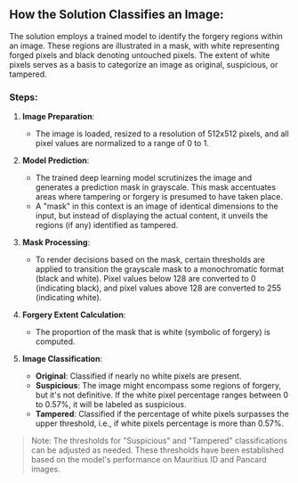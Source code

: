 ## How the Solution Classifies an Image:
The solution employs a trained model to identify the forgery regions within an image. These regions are illustrated in a mask, with white representing forged pixels and black denoting untouched pixels. The extent of white pixels serves as a basis to categorize an image as original, suspicious, or tampered.

### Steps:
1. **Image Preparation**:
    - The image is loaded, resized to a resolution of 512x512 pixels, and all pixel values are normalized to a range of 0 to 1.

2. **Model Prediction**:
    - The trained deep learning model scrutinizes the image and generates a prediction mask in grayscale. This mask accentuates areas where tampering or forgery is presumed to have taken place.
   - A "mask" in this context is an image of identical dimensions to the input, but instead of displaying the actual content, it unveils the regions (if any) identified as tampered.

3. **Mask Processing**:
    - To render decisions based on the mask, certain thresholds are applied to transition the grayscale mask to a monochromatic format (black and white). Pixel values below 128 are converted to 0 (indicating black), and pixel values above 128 are converted to 255 (indicating white).

4. **Forgery Extent Calculation**:
    - The proportion of the mask that is white (symbolic of forgery) is computed.

5. **Image Classification**:
    - **Original**: Classified if nearly no white pixels are present.
    - **Suspicious**: The image might encompass some regions of forgery, but it's not definitive. If the white pixel percentage ranges between 0 to 0.57%, it will be labeled as suspicious.
    - **Tampered**: Classified if the percentage of white pixels surpasses the upper threshold, i.e., if white pixels percentage is more than 0.57%.

> Note: The thresholds for "Suspicious" and "Tampered" classifications can be adjusted as needed. These thresholds have been established based on the model's performance on Mauritius ID and Pancard images.
